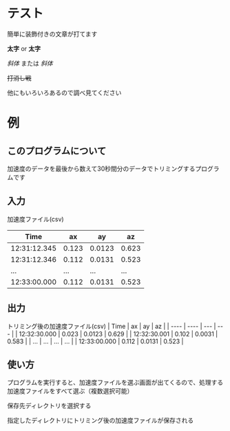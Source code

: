 # テスト
簡単に装飾付きの文章が打てます

**太字** or __太字__

*斜体* または _斜体_

~~打消し戦~~

他にもいろいろあるので調べ見てください

# 例
## このプログラムについて
加速度のデータを最後から数えて30秒間分のデータでトリミングするプログラムです
## 入力
加速度ファイル(csv)

| Time |  ax  | ay | az |
| ---- | ---- | --- | --- |
|  12:31:12.345  |  0.123  |  0.0123  |  0.623  |
|  12:31:12.346  |  0.112  |  0.0131  |  0.523  |
|  …  |  …  |  …  |  …  |
|  12:33:00.000  |  0.112  |  0.0131  |  0.523  |

## 出力
トリミング後の加速度ファイル(csv)
| Time |  ax  | ay | az |
| ---- | ---- | --- | --- |
|  12:32:30.000  |  0.023  |  0.0123  |  0.629  |
|  12:32:30.001  |  0.102  |  0.0031  |  0.583  |
|  …  |  …  |  …  |  …  |
|  12:33:00.000  |  0.112  |  0.0131  |  0.523  |
## 使い方
プログラムを実行すると、加速度ファイルを選ぶ画面が出てくるので、処理する加速度ファイルをすべて選ぶ（複数選択可能）

保存先ディレクトリを選択する

指定したディレクトリにトリミング後の加速度ファイルが保存される

